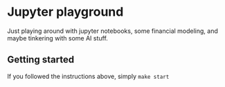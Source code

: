 # Jupyter playground

Just playing around with jupyter notebooks, some financial modeling, and maybe tinkering with some AI stuff.

## Getting started

If you followed the instructions above, simply `make start`

